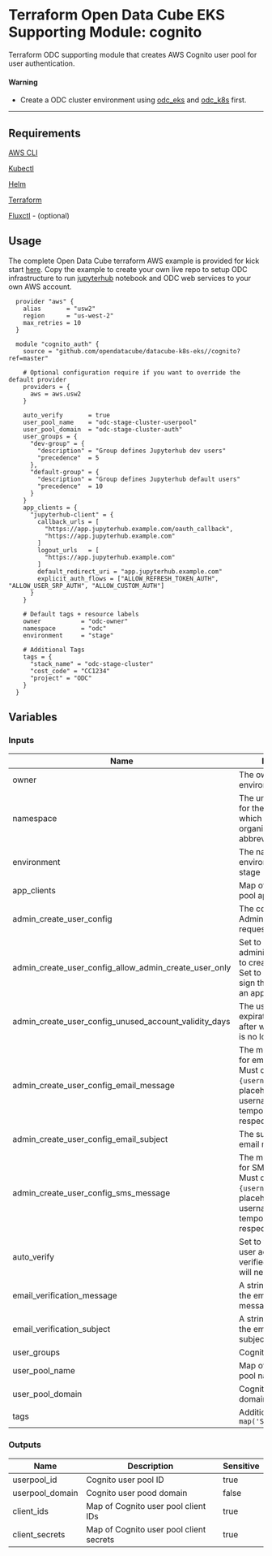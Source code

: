 # Terraform Open Data Cube EKS Supporting Module: cognito

Terraform ODC supporting module that creates AWS Cognito user pool for user authentication.

#### Warning

* Create a ODC cluster environment using [odc_eks](https://github.com/opendatacube/datacube-k8s-eks/tree/master/odc_eks) and [odc_k8s](https://github.com/opendatacube/datacube-k8s-eks/tree/master/odc_k8s) first.

---

## Requirements

[AWS CLI](https://aws.amazon.com/cli/)

[Kubectl](https://kubernetes.io/docs/tasks/tools/install-kubectl/)

[Helm](https://github.com/kubernetes/helm#install)

[Terraform](https://www.terraform.io/downloads.html)

[Fluxctl](https://docs.fluxcd.io/en/stable/tutorials/get-started.html) - (optional)

## Usage

The complete Open Data Cube terraform AWS example is provided for kick start [here](https://github.com/opendatacube/datacube-k8s-eks/tree/master/examples/stage).
Copy the example to create your own live repo to setup ODC infrastructure to run [jupyterhub](https://github.com/jupyterhub/zero-to-jupyterhub-k8s) notebook and ODC web services to your own AWS account.

```hcl-terraform
  provider "aws" {
    alias       = "usw2"
    region      = "us-west-2"
    max_retries = 10
  }

  module "cognito_auth" {
    source = "github.com/opendatacube/datacube-k8s-eks//cognito?ref=master"
  
    # Optional configuration require if you want to override the default provider
    providers = {
      aws = aws.usw2
    }

    auto_verify       = true
    user_pool_name    = "odc-stage-cluster-userpool"
    user_pool_domain  = "odc-stage-cluster-auth"
    user_groups = {
      "dev-group" = {
        "description" = "Group defines Jupyterhub dev users"
        "precedence"  = 5
      },
      "default-group" = {
        "description" = "Group defines Jupyterhub default users"
        "precedence"  = 10
      }
    }
    app_clients = {
      "jupyterhub-client" = {
        callback_urls = [
          "https://app.jupyterhub.example.com/oauth_callback",
          "https://app.jupyterhub.example.com"
        ]
        logout_urls   = [
          "https://app.jupyterhub.example.com"
        ]
        default_redirect_uri = "app.jupyterhub.example.com"
        explicit_auth_flows = ["ALLOW_REFRESH_TOKEN_AUTH", "ALLOW_USER_SRP_AUTH", "ALLOW_CUSTOM_AUTH"]
      }
    }
    
    # Default tags + resource labels
    owner           = "odc-owner"
    namespace       = "odc"
    environment     = "stage"
    
    # Additional Tags
    tags = {
      "stack_name" = "odc-stage-cluster"
      "cost_code" = "CC1234"
      "project" = "ODC"
    }
  }
```

## Variables

### Inputs
| Name | Description | Type | Default | Required |
|------|-------------|:----:|:-----:|:-----:|
| owner | The owner of the environment | string |  | yes |
| namespace | The unique namespace for the environment, which could be your organization name or abbreviation, e.g. 'odc' | string |  | yes |
| environment | The name of the environment - e.g. dev, stage | string |  | yes |
| app_clients | Map of Cognito user pool app clients | map |  | yes |
| admin_create_user_config | The configuration for AdminCreateUser requests | map | {} | no |
| admin_create_user_config_allow_admin_create_user_only | Set to True if only the administrator is allowed to create user profiles. Set to False if users can sign themselves up via an app | bool | false | No | 
| admin_create_user_config_unused_account_validity_days | The user account expiration limit, in days, after which the account is no longer usable | number | 0 | No |
| admin_create_user_config_email_message | The message template for email messages. Must contain `{username}` and `{####}` placeholders, for username and temporary password, respectively | string | null | No |
| admin_create_user_config_email_subject | The subject line for email messages | string | null | No |
| admin_create_user_config_sms_message | The message template for SMS messages. Must contain `{username}` and `{####}` placeholders, for username and temporary password, respectively | string | null | No |
| auto_verify | Set to true to allow the user account to be auto verified. False - admin will need to verify | bool | | yes |
| email_verification_message | A string representing the email verification message | string | null | No |
| email_verification_subject | A string representing the email verification subject | string | null | No |
| user_groups | Cognito user groups | map | {} | no |
| user_pool_name | Map of Cognito user pool name | string | | yes |
| user_pool_domain | Cognito user pool domain | string | | yes |
| tags | Additional tags - e.g. `map('StackName','XYZ')` | map(string) | {} | no |

### Outputs
| Name | Description | Sensitive |
|------|-------------|------|
| userpool_id | Cognito user pool ID | true |
| userpool_domain | Cognito user pood domain | false |
| client_ids | Map of Cognito user pool client IDs | true |
| client_secrets | Map of Cognito user pool client secrets | true |